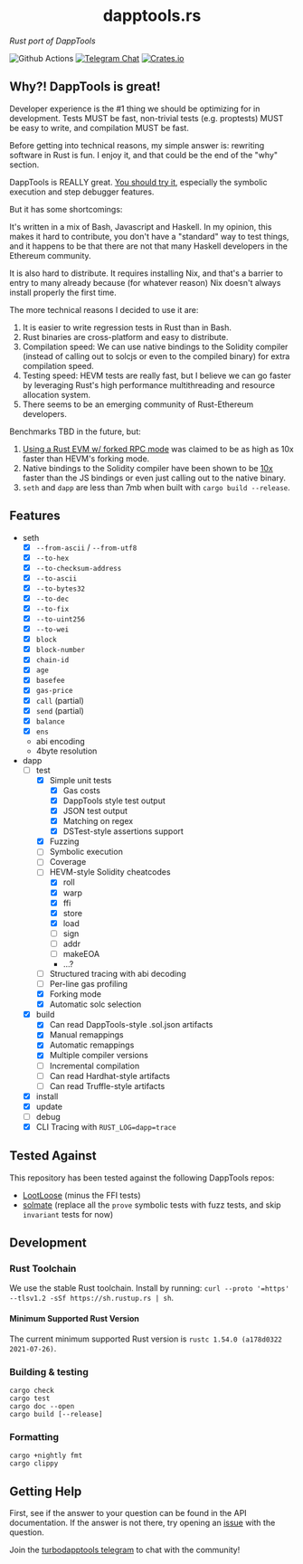 # <h1 align="center"> dapptools.rs </h1>

*Rust port of DappTools*

![Github Actions](https://github.com/gakonst/dapptools-rs/workflows/Tests/badge.svg)
[![Telegram Chat](https://img.shields.io/endpoint?color=neon&style=flat-square&url=https%3A%2F%2Ftg.sumanjay.workers.dev%2Fturbodapptools)](https://t.me/turbodapptools)
[![Crates.io][crates-badge]][crates-url]

[crates-badge]: https://img.shields.io/crates/v/turbodapp.svg
[crates-url]: https://crates.io/crates/turbodapp


## Why?! DappTools is great!

Developer experience is the #1 thing we should be optimizing for in development. Tests MUST be fast, non-trivial tests (e.g. proptests) 
MUST be easy to write, and compilation MUST be fast.

Before getting into technical reasons, my simple answer is: rewriting software in Rust is fun. I enjoy it, and that could be the end of the "why" section.

DappTools is REALLY great. [You should try it](https://github.com/dapphub/dapptools/), especially the symbolic execution
and step debugger features.

But it has some shortcomings:

It's written in a mix of Bash, Javascript and Haskell. In my opinion, this makes it 
hard to contribute, you don't have a "standard" way to test things, and it happens to be
that there are not that many Haskell developers in the Ethereum community.

It is also hard to distribute. It requires installing Nix, and that's a barrier to entry
to many already because (for whatever reason) Nix doesn't always install properly the first time.

The more technical reasons I decided to use it are:
1. It is easier to write regression tests in Rust than in Bash.
1. Rust binaries are cross-platform and easy to distribute.
1. Compilation speed: We can use native bindings to the Solidity compiler (instead of calling out to solcjs or even to the compiled binary) for extra compilation speed.
1. Testing speed: HEVM tests are really fast, but I believe we can go faster by leveraging Rust's high performance multithreading and resource allocation system.
1. There seems to be an emerging community of Rust-Ethereum developers.

Benchmarks TBD in the future, but:
1. [Using a Rust EVM w/ forked RPC mode](https://github.com/brockelmore/rust-cevm/#compevm-rust-ethereum-virtual-machine-implementation-designed-for-smart-contract-composability-testing) was claimed to be as high as 10x faster than HEVM's forking mode.
1. Native bindings to the Solidity compiler have been shown to be [10x](https://forum.openzeppelin.com/t/a-faster-solidity-compiler-cli-in-rust/2546) faster than the JS bindings or even just calling out to the native binary.
 1. `seth` and `dapp` are less than 7mb when built with `cargo build --release`.

## Features

* seth
    * [x] `--from-ascii` / `--from-utf8`
    * [x] `--to-hex`
    * [x] `--to-checksum-address`
    * [x] `--to-ascii`
    * [x] `--to-bytes32`
    * [x] `--to-dec`
    * [x] `--to-fix`
    * [x] `--to-uint256`
    * [x] `--to-wei`
    * [x] `block`
    * [x] `block-number`
    * [x] `chain-id`
    * [x] `age`
    * [x] `basefee`
    * [x] `gas-price`
    * [x] `call` (partial)
    * [x] `send` (partial)
    * [x] `balance`
    * [x] `ens`
    * abi encoding
    * 4byte resolution
* dapp
    * [ ] test
        * [x] Simple unit tests
            * [x] Gas costs
            * [x] DappTools style test output
            * [x] JSON test output
            * [x] Matching on regex
            * [x] DSTest-style assertions support
        * [x] Fuzzing
        * [ ] Symbolic execution
        * [ ] Coverage
        * [ ] HEVM-style Solidity cheatcodes
            * [x] roll
            * [x] warp
            * [x] ffi
            * [x] store
            * [x] load
            * [ ] sign
            * [ ] addr
            * [ ] makeEOA
            * ...?
        * [ ] Structured tracing with abi decoding
        * [ ] Per-line gas profiling
        * [x] Forking mode
        * [x] Automatic solc selection
    * [x] build
        * [x] Can read DappTools-style .sol.json artifacts
        * [x] Manual remappings
        * [x] Automatic remappings
        * [x] Multiple compiler versions
        * [ ] Incremental compilation
        * [ ] Can read Hardhat-style artifacts
        * [ ] Can read Truffle-style artifacts
    * [x] install
    * [x] update
    * [ ] debug
    * [x] CLI Tracing with `RUST_LOG=dapp=trace`

## Tested Against

This repository has been tested against the following DappTools repos:
* [LootLoose](https://github.com/gakonst/lootloose/) (minus the FFI tests)
* [solmate](https://github.com/Rari-Capital/solmate/) (replace all the `prove` symbolic tests with fuzz tests, and skip `invariant` tests for now)

## Development

### Rust Toolchain

We use the stable Rust toolchain. Install by running: `curl --proto '=https' --tlsv1.2 -sSf https://sh.rustup.rs | sh`.

#### Minimum Supported Rust Version

The current minimum supported Rust version is `rustc 1.54.0 (a178d0322 2021-07-26)`.

### Building & testing

```
cargo check
cargo test
cargo doc --open
cargo build [--release]
```

### Formatting

```
cargo +nightly fmt
cargo clippy
```

## Getting Help

First, see if the answer to your question can be found in the API documentation. If the answer
is not there, try opening an [issue](https://github.com/gakonst/dapptools-rs/issues/new) with the question.

Join the [turbodapptools telegram](https://t.me/turbodapptools) to chat with the community!

